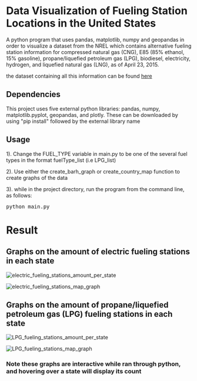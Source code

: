 # Data Visualization of Fueling Station Locations in the United States

A python program that uses pandas, matplotlib, numpy and geopandas in order to visualize a dataset from the NREL which contains alternative fueling station information for compressed natural gas (CNG), E85 (85% ethanol, 15% gasoline), propane/liquefied petroleum gas (LPG), biodiesel, electricity, hydrogen, and liquefied natural gas (LNG), as of April 23, 2015.

the dataset containing all this information can be found [here](https://catalog.data.gov/dataset/alternative-fueling-station-locations-422f2)

## Dependencies

This project uses five external python libraries: pandas, numpy, matplotlib.pyplot, geopandas, and plotly.
These can be downloaded by using "pip install" followed by the external library name

## Usage

1). Change the FUEL_TYPE variable in main.py to be one of the several fuel types in the format fuelType_list (i.e LPG_list)

2). Use either the create_barh_graph or create_country_map function to create graphs of the data

3). while in the project directory, run the program from the command line, as follows:

<pre>python main.py 
</pre>

# Result 

## Graphs on the amount of electric fueling stations in each state


![electric_fueling_stations_amount_per_state](https://github.com/ReedGoldsworthy/AlternativeFuelingLocationsDataVisualization/assets/59662986/44bfd780-a7df-462e-a9d7-35c1d60b21e5)

![electric_fueling_stations_map_graph](https://github.com/ReedGoldsworthy/AlternativeFuelingLocationsDataVisualization/assets/59662986/af782427-9c32-4b06-a348-3f67b034e9e4)


## Graphs on the amount of propane/liquefied petroleum gas (LPG) fueling stations in each state

![LPG_fueling_stations_amount_per_state](https://github.com/ReedGoldsworthy/AlternativeFuelingLocationsDataVisualization/assets/59662986/31cee14f-c70d-4ecf-ab8c-76d86360472c)


![LPG_fueling_stations_map_graph](https://github.com/ReedGoldsworthy/AlternativeFuelingLocationsDataVisualization/assets/59662986/b9130167-fdd5-4f19-8f84-84d4e5d19601)


### Note these graphs are interactive while ran through python, and hovering over a state will display its count


